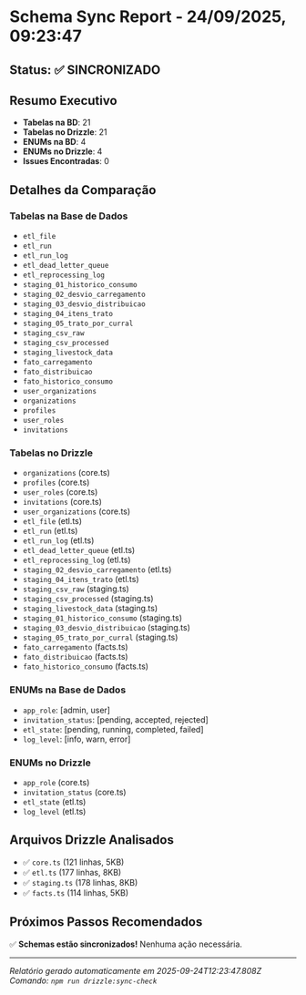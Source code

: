 # Schema Sync Report - 24/09/2025, 09:23:47

## Status: ✅ SINCRONIZADO

## Resumo Executivo
- **Tabelas na BD**: 21
- **Tabelas no Drizzle**: 21
- **ENUMs na BD**: 4
- **ENUMs no Drizzle**: 4
- **Issues Encontradas**: 0



## Detalhes da Comparação

### Tabelas na Base de Dados
- `etl_file`
- `etl_run`
- `etl_run_log`
- `etl_dead_letter_queue`
- `etl_reprocessing_log`
- `staging_01_historico_consumo`
- `staging_02_desvio_carregamento`
- `staging_03_desvio_distribuicao`
- `staging_04_itens_trato`
- `staging_05_trato_por_curral`
- `staging_csv_raw`
- `staging_csv_processed`
- `staging_livestock_data`
- `fato_carregamento`
- `fato_distribuicao`
- `fato_historico_consumo`
- `user_organizations`
- `organizations`
- `profiles`
- `user_roles`
- `invitations`

### Tabelas no Drizzle
- `organizations` (core.ts)
- `profiles` (core.ts)
- `user_roles` (core.ts)
- `invitations` (core.ts)
- `user_organizations` (core.ts)
- `etl_file` (etl.ts)
- `etl_run` (etl.ts)
- `etl_run_log` (etl.ts)
- `etl_dead_letter_queue` (etl.ts)
- `etl_reprocessing_log` (etl.ts)
- `staging_02_desvio_carregamento` (etl.ts)
- `staging_04_itens_trato` (etl.ts)
- `staging_csv_raw` (staging.ts)
- `staging_csv_processed` (staging.ts)
- `staging_livestock_data` (staging.ts)
- `staging_01_historico_consumo` (staging.ts)
- `staging_03_desvio_distribuicao` (staging.ts)
- `staging_05_trato_por_curral` (staging.ts)
- `fato_carregamento` (facts.ts)
- `fato_distribuicao` (facts.ts)
- `fato_historico_consumo` (facts.ts)





### ENUMs na Base de Dados
- `app_role`: [admin, user]
- `invitation_status`: [pending, accepted, rejected]
- `etl_state`: [pending, running, completed, failed]
- `log_level`: [info, warn, error]

### ENUMs no Drizzle
- `app_role` (core.ts)
- `invitation_status` (core.ts)
- `etl_state` (etl.ts)
- `log_level` (etl.ts)





## Arquivos Drizzle Analisados
- ✅ `core.ts` (121 linhas, 5KB)
- ✅ `etl.ts` (177 linhas, 8KB)
- ✅ `staging.ts` (178 linhas, 8KB)
- ✅ `facts.ts` (114 linhas, 5KB)

## Próximos Passos Recomendados


✅ **Schemas estão sincronizados!** Nenhuma ação necessária.


---
*Relatório gerado automaticamente em 2025-09-24T12:23:47.808Z*
*Comando: `npm run drizzle:sync-check`*
